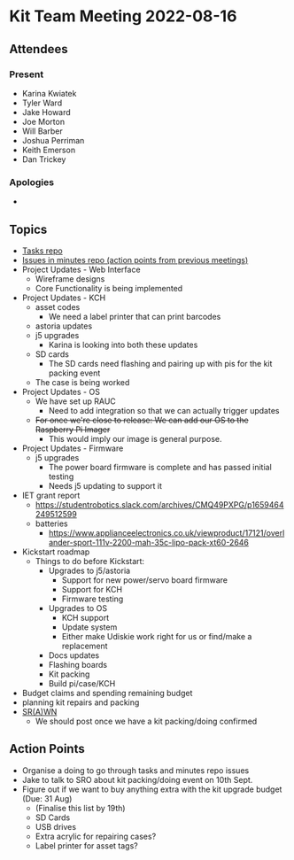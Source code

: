 # Kit Team Meeting 2022-08-16

## Attendees

### Present

- Karina Kwiatek
- Tyler Ward
- Jake Howard
- Joe Morton
- Will Barber
- Joshua Perriman
- Keith Emerson
- Dan Trickey

### Apologies

-

## Topics

- [Tasks repo](https://github.com/srobo/tasks/issues?q=is%3Aopen+is%3Aissue+label%3A%22A%3A+Kit%22%2C%22A%3A+Team+Kits%22)
- [Issues in minutes repo (action points from previous meetings)](https://github.com/srobo/kit-team-minutes/issues)
- Project Updates - Web Interface
    - Wireframe designs
    - Core Functionality is being implemented
- Project Updates - KCH
  - asset codes
    - We need a label printer that can print barcodes
  - astoria updates
  - j5 upgrades
    - Karina is looking into both these updates
  - SD cards
    - The SD cards need flashing and pairing up with pis for the kit packing event
  - The case is being worked
- Project Updates - OS
    - We have set up RAUC
        - Need to add integration so that we can actually trigger updates
    - ~~For once we're close to release: We can add our OS to the Raspberry Pi Imager~~
        - This would imply our image is general purpose.
- Project Updates - Firmware
    - j5 upgrades
      - The power board firmware is complete and has passed initial testing
      - Needs j5 updating to support it
- IET grant report
  - https://studentrobotics.slack.com/archives/CMQ49PXPG/p1659464249512599
  - batteries
      - https://www.applianceelectronics.co.uk/viewproduct/17121/overlander-sport-111v-2200-mah-35c-lipo-pack-xt60-2646
- Kickstart roadmap
    - Things to do before Kickstart:
        - Upgrades to j5/astoria
            - Support for new power/servo board firmware
            - Support for KCH
            - Firmware testing
        - Upgrades to OS
            - KCH support
            - Update system
            - Either make Udiskie work right for us or find/make a replacement
        - Docs updates
        - Flashing boards
        - Kit packing
        - Build pi/case/KCH
- Budget claims and spending remaining budget
- planning kit repairs and packing
- [SR(A)WN](https://github.com/srobo/srawn/issues)
    - We should post once we have a kit packing/doing confirmed


## Action Points

- Organise a doing to go through tasks and minutes repo issues 
- Jake to talk to SRO about kit packing/doing event on 10th Sept.
- Figure out if we want to buy anything extra with the kit upgrade budget (Due: 31 Aug)
    - (Finalise this list by 19th)
    - SD Cards
    - USB drives
    - Extra acrylic for repairing cases?
    - Label printer for asset tags?


